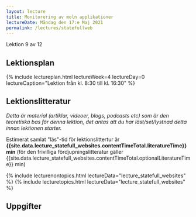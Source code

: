 ```yaml
---
layout: lecture
title: Monitorering av moln applikationer
lectureDate: Måndag den 17:e Maj 2021
permalink: /lectures/statefullweb
---
```


Lektion 9 av 12

## Lektionsplan

{% include lectureplan.html lectureWeek=4 lectureDay=0 lectureCaption="Lektion från kl. 8:30 till kl. 16:30" %}

## Lektionslitteratur
*Detta är material (artiklar, videoer, blogs, podcasts etc) som är den teoretiska bas för denna lektion, det antas att du har läst/set/lystnad detta innan lektionen starter.*

Estimerat samlat "läs"-tid för lektionslittertur är **{{site.data.lecture_statefull_websites.contentTimeTotal.literatureTime}} min** (för den frivilliga fördjupningslitteratur gäller {{site.data.lecture_statefull_websites.contentTimeTotal.optionalLiteratureTime}} min)

{% include lecturenontopics.html lectureData="lecture_statefull_websites" %}
{% include lecturetopics.html lectureData="lecture_statefull_websites" %}

## Uppgifter


